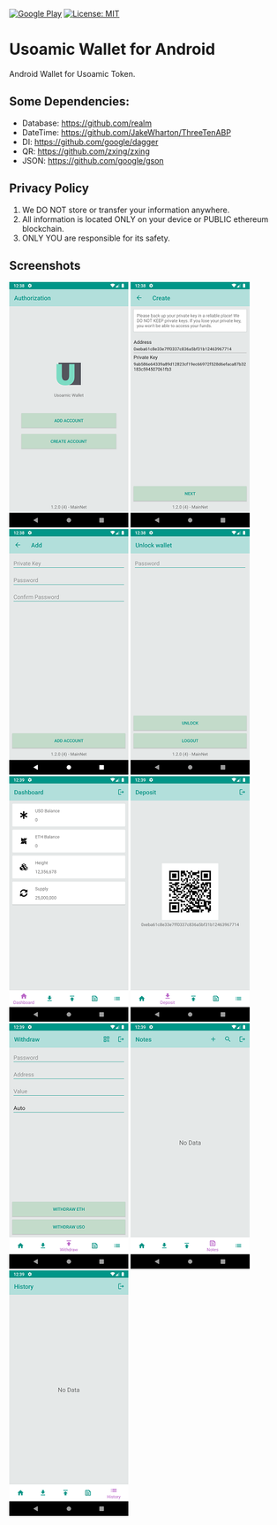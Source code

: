 [![Google Play](https://img.shields.io/badge/Google%202lay-v1.2.0-blue)](https://play.google.com/store/apps/details?id=io.usoamic.wallet) [![License: MIT](https://img.shields.io/badge/License-MIT-lightgrey.svg)](https://github.com/usoamic/UsoamicWallet-Android/blob/master/LICENSE)
# Usoamic Wallet for Android

Android Wallet for Usoamic Token.

## Some Dependencies:
 - Database: https://github.com/realm
 - DateTime: https://github.com/JakeWharton/ThreeTenABP
 - DI: https://github.com/google/dagger
 - QR: https://github.com/zxing/zxing
 - JSON: https://github.com/google/gson

## Privacy Policy
1. We DO NOT store or transfer your information anywhere.
2. All information is located ONLY on your device or PUBLIC ethereum blockchain.
3. ONLY YOU are responsible for its safety.

## Screenshots
![Screenshot 1](./screenshots/rm/1.png) ![Screenshot 2](./screenshots/rm/2.png) ![Screenshot 3](./screenshots/rm/3.png) ![Screenshot 4](./screenshots/rm/4.png) ![Screenshot 5](./screenshots/rm/5.png) ![Screenshot 6](./screenshots/rm/6.png) ![Screenshot 7](./screenshots/rm/7.png) ![Screenshot 8](./screenshots/rm/8.png)  ![Screenshot 9](./screenshots/rm/9.png)



